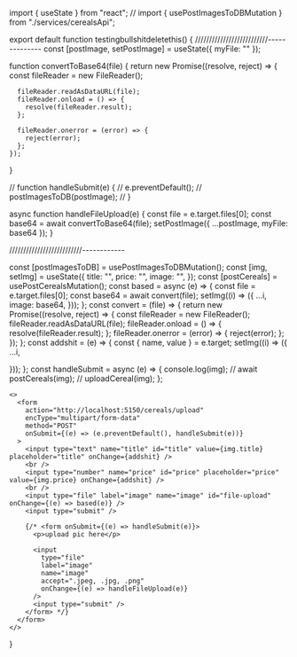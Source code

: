import { useState } from "react";
// import { usePostImagesToDBMutation } from "./services/cerealsApi";

export default function testingbullshitdeletethis() {
//////////////////////////--------------
const [postImage, setPostImage] = useState({ myFile: "" });

function convertToBase64(file) {
return new Promise((resolve, reject) => {
const fileReader = new FileReader();

      fileReader.readAsDataURL(file);
      fileReader.onload = () => {
        resolve(fileReader.result);
      };

      fileReader.onerror = (error) => {
        reject(error);
      };
    });

}

// function handleSubmit(e) {
// e.preventDefault();
// postImagesToDB(postImage);
// }

async function handleFileUpload(e) {
const file = e.target.files[0];
const base64 = await convertToBase64(file);
setPostImage({ ...postImage, myFile: base64 });
}

//////////////////////////------------

const [postImagesToDB] = usePostImagesToDBMutation();
const [img, setImg] = useState({
title: "",
price: "",
image: "",
});
const [postCereals] = usePostCerealsMutation();
const based = async (e) => {
const file = e.target.files[0];
const base64 = await convert(file);
setImg((i) => ({
...i,
image: base64,
}));
};
const convert = (file) => {
return new Promise((resolve, reject) => {
const fileReader = new FileReader();
fileReader.readAsDataURL(file);
fileReader.onload = () => {
resolve(fileReader.result);
};
fileReader.onerror = (error) => {
reject(error);
};
});
};
const addshit = (e) => {
const { name, value } = e.target;
setImg((i) => ({
...i,
<!-- [name]: value, -->
}));
};
const handleSubmit = async (e) => {
console.log(img);
// await postCereals(img);
// uploadCereal(img);
};

  <!-- return ( -->

    <>
      <form
        action="http://localhost:5150/cereals/upload"
        encType="multipart/form-data"
        method="POST"
        onSubmit={(e) => (e.preventDefault(), handleSubmit(e))}
      >
        <input type="text" name="title" id="title" value={img.title} placeholder="title" onChange={addshit} />
        <br />
        <input type="number" name="price" id="price" placeholder="price" value={img.price} onChange={addshit} />
        <br />
        <input type="file" label="image" name="image" id="file-upload" onChange={(e) => based(e)} />
        <input type="submit" />

        {/* <form onSubmit={(e) => handleSubmit(e)}>
          <p>upload pic here</p>

          <input
            type="file"
            label="image"
            name="image"
            accept=".jpeg, .jpg, .png"
            onChange={(e) => handleFileUpload(e)}
          />
          <input type="submit" />
        </form> */}
      </form>
    </>

  <!-- ); -->

}
